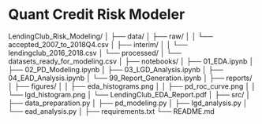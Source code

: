 # <b>Quant Credit Risk Modeler  </b>


LendingClub_Risk_Modeling/
│
├── data/
│   ├── raw/
│   │   └── accepted_2007_to_2018Q4.csv
│   ├── interim/
│   │   └── lendingclub_2016_2018.csv
│   └── processed/
│       └── datasets_ready_for_modeling.csv
│
├── notebooks/
│   ├── 01_EDA.ipynb
│   ├── 02_PD_Modeling.ipynb
│   ├── 03_LGD_Analysis.ipynb
│   ├── 04_EAD_Analysis.ipynb
│   └── 99_Report_Generation.ipynb
│
├── reports/
│   ├── figures/
│   │   ├── eda_histograms.png
│   │   ├── pd_roc_curve.png
│   │   └── lgd_histogram.png
│   └── LendingClub_EDA_Report.pdf
│
├── src/
│   ├── data_preparation.py
│   ├── pd_modeling.py
│   ├── lgd_analysis.py
│   └── ead_analysis.py
│
├── requirements.txt
└── README.md

